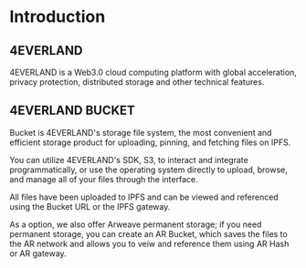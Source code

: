 # Introduction

## 4EVERLAND

4EVERLAND is a Web3.0 cloud computing platform with global acceleration, privacy protection, distributed storage and other technical features.

## 4EVERLAND BUCKET

Bucket is 4EVERLAND's storage file system, the most convenient and efficient storage product for uploading, pinning, and fetching files on IPFS. 

You can utilize 4EVERLAND's SDK, S3, to interact and integrate programmatically, or use the operating system directly to upload, browse, and manage all of your files through the interface.

All files have been uploaded to IPFS and can be viewed and referenced using the Bucket URL or the IPFS gateway.

As a option, we also offer Arweave permanent storage; if you need permanent storage, you can create an AR Bucket, which saves the files to the AR network and allows you to veiw and reference them using AR Hash or AR gateway.